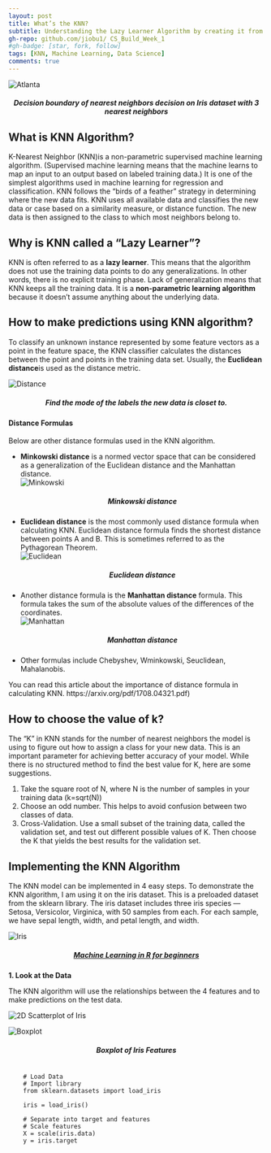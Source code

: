 ```yaml
---
layout: post
title: What’s the KNN?
subtitle: Understanding the Lazy Learner Algorithm by creating it from scratch.
gh-repo: github.com/jiobu1/ CS_Build_Week_1
#gh-badge: [star, fork, follow]
tags: [KNN, Machine Learning, Data Science]
comments: true
---
```

<style> h5 {text-align: center;} </style>
<img src= "../img/unit5/knn_3.png" alt="Atlanta" class="center">
<h5>Decision boundary of nearest neighbors decision on Iris dataset with 3 nearest neighbors</h5>

<h2>What is KNN Algorithm?</h2>
<p>K-Nearest Neighbor (KNN)is a non-parametric supervised machine learning algorithm. (Supervised machine learning means that the machine learns to map an input to an output based on labeled training data.) It is one of the simplest algorithms used in machine learning for regression and classification. KNN follows the “birds of a feather” strategy in determining where the new data fits. KNN uses all available data and classifies the new data or case based on a similarity measure, or distance function. The new data is then assigned to the class to which most neighbors belong to. </p>

<h2>Why is KNN called a “Lazy Learner”?</h2>
<p>KNN is often referred to as a <b>lazy learner</b>. This means that the algorithm does not use the training data points to do any generalizations. In other words, there is no explicit training phase. Lack of generalization means that KNN keeps all the training data. It is a <b>non-parametric learning algorithm</b> because it doesn’t assume anything about the underlying data.</p>

<h2>How to make predictions using KNN algorithm?</h2>
<p>To classify an unknown instance represented by some feature vectors as a point in the feature space, the KNN classifier calculates the distances between the point and points in the training data set. Usually, the <b>Euclidean distance</b>is used as the distance metric.</p>

<img src = "../img/unit5/1*jyZpd_nenl5vPfCEgZtEiw.png" alt="Distance" class="center">
<h5>Find the mode of the labels the new data is closet to.</h5>

<h4>Distance Formulas</h4>
<p>Below are other distance formulas used in the KNN algorithm.</p>
<ul>
    <li><b>Minkowski distance</b> is a normed vector space that can be considered as a generalization of the Euclidean distance and the Manhattan distance.</li>
    <img src="../img/unit5/below_is_the_formula_for_minkowski_distance.png" alt="Minkowski" class="center">
    <h5>Minkowski distance</h5>
    <li><b>Euclidean distance</b> is the most commonly used distance formula when calculating KNN. Euclidean distance formula finds the shortest distance between points A and B. This is sometimes referred to as the Pythagorean Theorem.</li>
    <img src="../img/unit5/euclidean_distance_to_measure_the_similarity_between_observations.png" alt="Euclidean" class="center">
    <h5>Euclidean distance</h5>
    <li>Another distance formula is the <b>Manhattan distance</b> formula. This formula takes the sum of the absolute values of the differences of the coordinates.</li>
    <img src="../img/unit5/below_is_the_formula_for_manhattan_distance.png" alt="Manhattan" class="center">
    <h5>Manhattan distance</h5>
    <li>Other formulas include Chebyshev, Wminkowski, Seuclidean, Mahalanobis.</li>
</ul>

<p>You can read this article about the importance of distance formula in calculating KNN. https://arxiv.org/pdf/1708.04321.pdf)</p>

<h2>How to choose the value of k?</h2>
<p>The “K” in KNN stands for the number of nearest neighbors the model is using to figure out how to assign a class for your new data. This is an important parameter for achieving better accuracy of your model. While there is no structured method to find the best value for K, here are some suggestions.</p>

<ol>
    <li>Take the square root of N, where N is the number of samples in your training data (k=sqrt(N))</l1>
    <li>Choose an odd number. This helps to avoid confusion between two classes of data.</l1>
    <li>Cross-Validation. Use a small subset of the training data, called the validation set, and test out different possible values of K. Then choose the K that yields the best results for the validation set.</l1>
</ol>

<h2>Implementing the KNN Algorithm</h2>
<p>The KNN model can be implemented in 4 easy steps. To demonstrate the KNN algorithm, I am using it on the iris dataset. This is a preloaded dataset from the sklearn library. The iris dataset includes three iris species — Setosa, Versicolor, Virginica, with 50 samples from each. For each sample, we have sepal length, width, and petal length, and width.</p>

<img src="../img/unit5/iris-machinelearning.png" alt="Iris" class="center">
<h5><a href="https://www.datacamp.com/community/tutorials/machine-learning-in-r"> Machine Learning in R for beginners</a></h5>

<p><b>1. Look at the Data</b></p>

<p>The KNN algorithm will use the relationships between the 4 features and to make predictions on the test data.</p>

<p><img src="../img/unit5/2D_scatter.png" alt="2D Scatterplot of Iris" class="center"></p>
<p><img src="../img/unit5/boxplot.png" alt="Boxplot" class="center"></p>
<h5>Boxplot of Iris Features</h5>

<pre>
<code>
    # Load Data
    # Import library
    from sklearn.datasets import load_iris

    iris = load_iris()

    # Separate into target and features
    # Scale features
    X = scale(iris.data)
    y = iris.target
</code>
</pre>